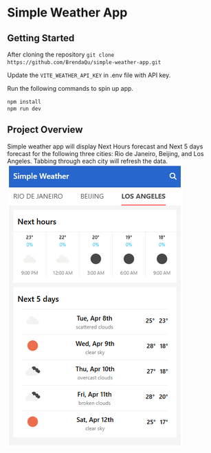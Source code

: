 # Simple Weather App

## Getting Started

After cloning the repository `git clone https://github.com/BrendaQu/simple-weather-app.git`

Update the `VITE_WEATHER_API_KEY` in .env file with API key.

Run the following commands to spin up app.

```
npm install
npm run dev
```

## Project Overview

Simple weather app will display Next Hours forecast and Next 5 days forecast for the following three cities: Rio de Janeiro, Beijing, and Los Angeles. Tabbing through each city will refresh the data.
![Screenshot](./public/simple-weather-app.png)
